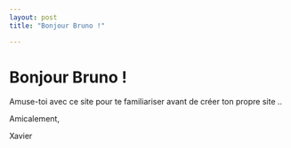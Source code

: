```yaml
---
layout: post
title: "Bonjour Bruno !"

---
```


# Bonjour Bruno !

Amuse-toi avec ce site pour te familiariser avant de créer ton propre site ..

Amicalement,
 
Xavier

